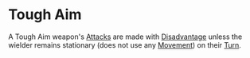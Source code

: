 # Tough Aim

A Tough Aim weapon's [Attacks](../../../../Game%20Procedures/Attack.md) are made with [Disadvantage](../../../../Game%20Procedures/Dice%20Rolls/Disadvantage.md) unless the wielder remains stationary (does not use any [Movement](../../../../Game%20Procedures/Movement.md)) on their [Turn](../../../../Game%20Procedures/Turn.md).
